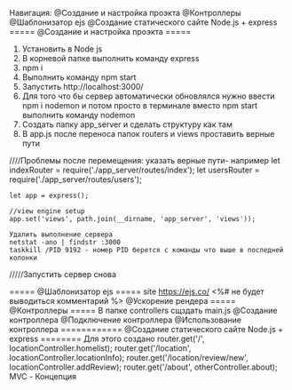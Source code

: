 Навигация:
@Создание и настройка проэкта
@Контроллеры
@Шаблонизатор ejs
@Создание статического сайте Node.js + express
===== @Создание и настройка проэкта =====
1. Установить в Node js
2. В корневой папке выполнить команду express
3. npm i
4. Выполнить команду npm start 
5. Запустить http://localhost:3000/
6. Для того что бы сервер автоматически обновлялся нужно ввести
npm i nodemon и потом просто в терминале вместо npm start выполнить команду nodemon
7. Создать папку app_server и сделать структуру как там
8. В app.js после переноса папок routers и views проставить верные пути

////Проблемы после перемещения:
    указать верные пути- например
    let indexRouter = require('./app_server/routes/index');
    let usersRouter = require('./app_server/routes/users');
    
    let app = express();
    
    //view engine setup
    app.set('views', path.join(__dirname, 'app_server', 'views'));
    
    Удалить выполнение сервера
    netstat -ano | findstr :3000
    taskkill /PID 9192 - номер PID берется с команды что выше в последней колонки
/////Запустить сервер снова

===== @Шаблонизатор ejs =====
site https://ejs.co/
<%#  не будет выводиться комментарий %>
@Ускорение рендера
===== @Контроллеры =====
В папке controllers сщздать main.js
@Создание контроллера
@Подключение контроллера
@Использование контроллера
============ @Создание статического сайте Node.js + express ========
Для этого создано 
router.get('/', locationController.homelist);
router.get('/location', locationController.locationInfo);
router.get('/location/review/new', locationController.addReview);
router.get('/about', otherController.about);
MVC - Концепция